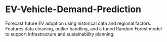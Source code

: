 # EV-Vehicle-Demand-Prediction
Forecast future EV adoption using historical data and regional factors. Features data cleaning, outlier handling, and a tuned Random Forest model to support infrastructure and sustainability planning.
